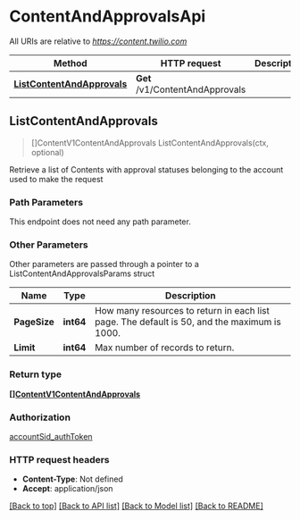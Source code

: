 # ContentAndApprovalsApi

All URIs are relative to *https://content.twilio.com*

Method | HTTP request | Description
------------- | ------------- | -------------
[**ListContentAndApprovals**](ContentAndApprovalsApi.md#ListContentAndApprovals) | **Get** /v1/ContentAndApprovals | 



## ListContentAndApprovals

> []ContentV1ContentAndApprovals ListContentAndApprovals(ctx, optional)



Retrieve a list of Contents with approval statuses belonging to the account used to make the request

### Path Parameters

This endpoint does not need any path parameter.

### Other Parameters

Other parameters are passed through a pointer to a ListContentAndApprovalsParams struct


Name | Type | Description
------------- | ------------- | -------------
**PageSize** | **int64** | How many resources to return in each list page. The default is 50, and the maximum is 1000.
**Limit** | **int64** | Max number of records to return.

### Return type

[**[]ContentV1ContentAndApprovals**](ContentV1ContentAndApprovals.md)

### Authorization

[accountSid_authToken](../README.md#accountSid_authToken)

### HTTP request headers

- **Content-Type**: Not defined
- **Accept**: application/json

[[Back to top]](#) [[Back to API list]](../README.md#documentation-for-api-endpoints)
[[Back to Model list]](../README.md#documentation-for-models)
[[Back to README]](../README.md)

